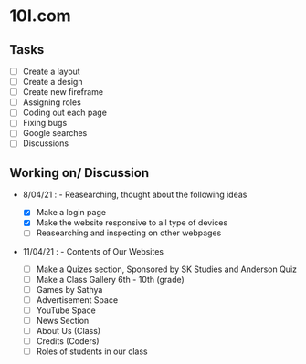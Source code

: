 # 10I.com

## Tasks

- [ ] Create a layout
- [ ] Create a design
- [ ] Create new fireframe
- [ ] Assigning roles
- [ ] Coding out each page
- [ ] Fixing bugs
- [ ] Google searches
- [ ] Discussions

## Working on/ Discussion

- 8/04/21 : - Reasearching, thought about the following ideas

  - [x] Make a login page
  - [x] Make the website responsive to all type of devices
  - [ ] Reasearching and inspecting on other webpages

- 11/04/21 : - Contents of Our Websites
 
  - [ ] Make a Quizes section, Sponsored by SK Studies and Anderson Quiz
  - [ ] Make a Class Gallery 6th - 10th (grade)
  - [ ] Games by Sathya
  - [ ] Advertisement Space
  - [ ] YouTube Space
  - [ ] News Section
  - [ ] About Us (Class)
  - [ ] Credits (Coders)
  - [ ] Roles of students in our class
